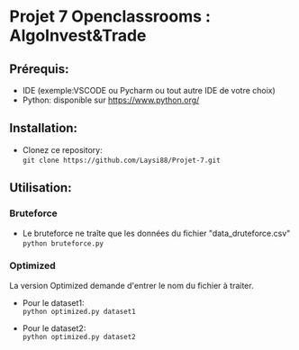 # Projet 7 Openclassrooms : AlgoInvest&Trade  #

## Prérequis: ## 

- IDE (exemple:VSCODE ou Pycharm ou tout autre IDE de votre choix)
- Python: disponible sur https://www.python.org/

## Installation: ##
- Clonez ce repository:  
```git clone https://github.com/Laysi88/Projet-7.git ```

## Utilisation:  ##

### Bruteforce ###

- Le bruteforce ne traîte que les données du fichier "data_druteforce.csv"   
```python bruteforce.py ```

### Optimized ### 

La version Optimized demande d'entrer le nom du fichier à traiter.

- Pour le dataset1:  
```python optimized.py dataset1```

- Pour le dataset2:  
```python optimized.py dataset2```
